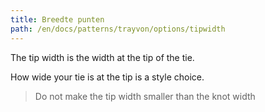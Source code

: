 ```yaml
---
title: Breedte punten
path: /en/docs/patterns/trayvon/options/tipwidth
---
```


The tip width is the width at the tip of the tie.

How wide your tie is at the tip is a style choice.

> Do not make the tip width smaller than the knot width
